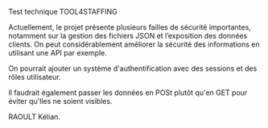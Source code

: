Test technique TOOL4STAFFING


Actuellement, le projet présente plusieurs failles de sécurité importantes, notamment sur la gestion des fichiers JSON et l’exposition des données clients. 
On peut considérablement améliorer la sécurité des informations en utilisant une API par exemple.

On pourrait ajouter un système d'authentification avec des sessions et des rôles utilisateur.

Il faudrait également passer les données en POSt plutôt qu'en GET pour éviter qu'lles ne soient visibles.

RAOULT Kélian.